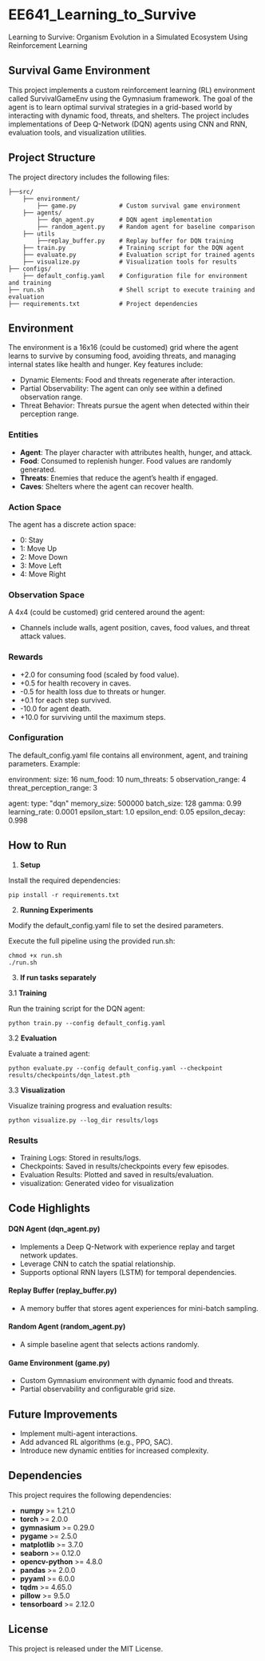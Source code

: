 # EE641_Learning_to_Survive
Learning to Survive: Organism Evolution in a Simulated Ecosystem Using Reinforcement Learning

## Survival Game Environment

This project implements a custom reinforcement learning (RL) environment called SurvivalGameEnv using the Gymnasium framework. The goal of the agent is to learn optimal survival strategies in a grid-based world by interacting with dynamic food, threats, and shelters. The project includes implementations of Deep Q-Network (DQN) agents using CNN and RNN, evaluation tools, and visualization utilities.

## Project Structure

The project directory includes the following files:
```
├──src/
    ├── environment/
        ├── game.py            # Custom survival game environment
    ├── agents/
        ├── dqn_agent.py       # DQN agent implementation
        ├── random_agent.py    # Random agent for baseline comparison
    ├── utils
        ├──replay_buffer.py    # Replay buffer for DQN training
    ├── train.py               # Training script for the DQN agent
    ├── evaluate.py            # Evaluation script for trained agents
    ├── visualize.py           # Visualization tools for results
├── configs/
    ├── default_config.yaml    # Configuration file for environment and training
├── run.sh                     # Shell script to execute training and evaluation
├── requirements.txt           # Project dependencies
```

## Environment

The environment is a 16x16 (could be customed) grid where the agent learns to survive by consuming food, avoiding threats, and managing internal states like health and hunger. Key features include:
- Dynamic Elements: Food and threats regenerate after interaction.
- Partial Observability: The agent can only see within a defined observation range.
- Threat Behavior: Threats pursue the agent when detected within their perception range.

### Entities
- **Agent**: The player character with attributes health, hunger, and attack.
- **Food**: Consumed to replenish hunger. Food values are randomly generated.
- **Threats**: Enemies that reduce the agent’s health if engaged.
- **Caves**: Shelters where the agent can recover health.

### Action Space

The agent has a discrete action space:
- 0: Stay
- 1: Move Up
- 2: Move Down
- 3: Move Left
- 4: Move Right

### Observation Space

A 4x4 (could be customed) grid centered around the agent:
- Channels include walls, agent position, caves, food values, and threat attack values.

### Rewards
- +2.0 for consuming food (scaled by food value).
- +0.5 for health recovery in caves.
- -0.5 for health loss due to threats or hunger.
- +0.1 for each step survived.
- -10.0 for agent death.
- +10.0 for surviving until the maximum steps.

### Configuration

The default_config.yaml file contains all environment, agent, and training parameters. Example:

environment:
  size: 16
  num_food: 10
  num_threats: 5
  observation_range: 4
  threat_perception_range: 3

agent:
  type: "dqn"
  memory_size: 500000
  batch_size: 128
  gamma: 0.99
  learning_rate: 0.0001
  epsilon_start: 1.0
  epsilon_end: 0.05
  epsilon_decay: 0.998

## How to Run

1. **Setup**

Install the required dependencies:

```
pip install -r requirements.txt
```

2. **Running Experiments**

Modify the default_config.yaml file to set the desired parameters.

Execute the full pipeline using the provided run.sh:
```
chmod +x run.sh
./run.sh
```
3. **If run tasks separately**

3.1 **Training**

Run the training script for the DQN agent:
```
python train.py --config default_config.yaml
```

3.2 **Evaluation**

Evaluate a trained agent:
```
python evaluate.py --config default_config.yaml --checkpoint results/checkpoints/dqn_latest.pth
```

3.3 **Visualization**

Visualize training progress and evaluation results:
```
python visualize.py --log_dir results/logs
```
### Results
- Training Logs: Stored in results/logs.
- Checkpoints: Saved in results/checkpoints every few episodes.
- Evaluation Results: Plotted and saved in results/evaluation.
- visualization: Generated video for visualization

## Code Highlights

#### DQN Agent (dqn_agent.py)
- Implements a Deep Q-Network with experience replay and target network updates.
- Leverage CNN to catch the spatial relationship.
- Supports optional RNN layers (LSTM) for temporal dependencies.

#### Replay Buffer (replay_buffer.py)
- A memory buffer that stores agent experiences for mini-batch sampling.

#### Random Agent (random_agent.py)
- A simple baseline agent that selects actions randomly.

#### Game Environment (game.py)
- Custom Gymnasium environment with dynamic food and threats.
- Partial observability and configurable grid size.

## Future Improvements
- Implement multi-agent interactions.
- Add advanced RL algorithms (e.g., PPO, SAC).
- Introduce new dynamic entities for increased complexity.

## Dependencies
  
This project requires the following dependencies:  

- **numpy** >= 1.21.0  
- **torch** >= 2.0.0  
- **gymnasium** >= 0.29.0  
- **pygame** >= 2.5.0  
- **matplotlib** >= 3.7.0  
- **seaborn** >= 0.12.0  
- **opencv-python** >= 4.8.0  
- **pandas** >= 2.0.0  
- **pyyaml** >= 6.0.0  
- **tqdm** >= 4.65.0  
- **pillow** >= 9.5.0  
- **tensorboard** >= 2.12.0  

## License

This project is released under the MIT License.
